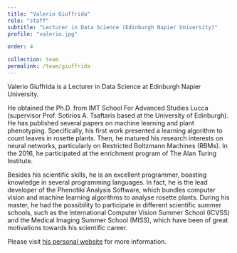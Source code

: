```yaml
---
title: "Valerio Giuffrida"
role: "staff"
subtitle: "Lecturer in Data Science (Edinburgh Napier University)"
profile: "valerio.jpg"

order: 4

collection: team
permalink: /team/giuffrida
---
```

Valerio Giuffrida is a Lecturer in Data Science at Edinburgh Napier University.

He obtained the Ph.D. from IMT School For Advanced Studies Lucca (supervisor
Prof. Sotirios A. Tsaftaris based at the University of Edinburgh). He has
published several papers on machine learning and plant phenotyping.
Specifically, his first work presented a learning algorithm to count leaves in
rosette plants. Then, he matured his research interests on neural networks,
particularly on Restricted Boltzmann Machines (RBMs). In the 2016, he
participated at the enrichment program of The Alan Turing Institute.

Besides his scientific skills, he is an excellent programmer, boasting knowledge
in several programming languages. In fact, he is the lead developer of the
Phenotiki Analysis Software, which bundles computer vision and machine learning
algorithms to analyse rosette plants. During his master, he had the possibility
to participate in different scientific summer schools, such as the International
Computer Vision Summer School (ICVSS) and the Medical Imaging Summer School
(MISS), which have been of great motivations towards his scientific career.

Please visit [his personal website](http://www.valeriogiuffrida.academy/) for more information.
